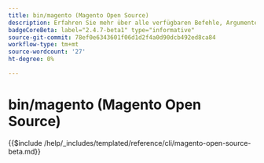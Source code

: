 ```yaml
---
title: bin/magento (Magento Open Source)
description: Erfahren Sie mehr über alle verfügbaren Befehle, Argumente und Optionen für das Befehlszeilen-Tool "bin/magento".
badgeCoreBeta: label="2.4.7-beta1" type="informative"
source-git-commit: 78ef0e6343601f06d1d2f4a0d90dcb492ed8ca84
workflow-type: tm+mt
source-wordcount: '27'
ht-degree: 0%

---
```


# bin/magento (Magento Open Source)

{{$include /help/_includes/templated/reference/cli/magento-open-source-beta.md}}
